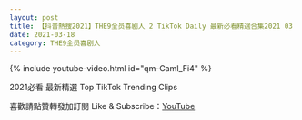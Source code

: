 ```yaml
---
layout: post
title: 【抖音熱搜2021】THE9全员喜剧人 2 TikTok Daily 最新必看精選合集2021 03 18
date: 2021-03-18
category: THE9全员喜剧人
---
```


{% include youtube-video.html id="qm-CamI_Fi4" %}

2021必看 最新精選 Top TikTok Trending Clips

喜歡請點贊轉發加訂閱 Like & Subscribe：[YouTube](https://www.youtube.com/channel/UCAoR7VcanIPd04uEq_GIylA/videos)

